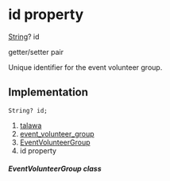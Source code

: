 
<div>

# id property

</div>


[String](https://api.flutter.dev/flutter/dart-core/String-class.html)?
id


getter/setter pair




Unique identifier for the event volunteer group.



## Implementation

``` language-dart
String? id;
```







1.  [talawa](../../index.html)
2.  [event_volunteer_group](../../models_events_event_volunteer_group/)
3.  [EventVolunteerGroup](../../models_events_event_volunteer_group/EventVolunteerGroup-class.html)
4.  id property

##### EventVolunteerGroup class







